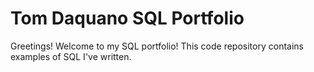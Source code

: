 # Tom Daquano SQL Portfolio 

Greetings! Welcome to my SQL portfolio! This code repository contains examples of SQL I've written. 
